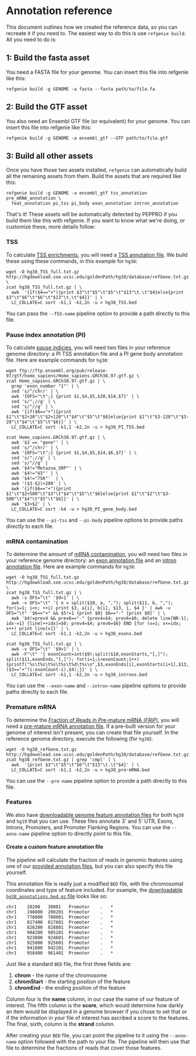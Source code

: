 # Annotation reference

This document outlines how we created the reference data, so you can recreate it if you need to. The easiest way to do this is use `refgenie build`. All you need to do is:


## 1: Build the fasta asset
You need a FASTA file for your genome. You can insert this file into refgenie like this:
```
refgenie build -g GENOME -a fasta --fasta path/to/file.fa
```

## 2: Build the GTF asset

You also need an Ensembl GTF file (or equivalent) for your genome. You can insert this file into refgenie like this:

```
refgenie build -g GENOME -a ensembl_gtf --GTF path/to/file.gtf
```

## 3: Build all other assets
Once you have those two assets installed, `refgenie` can automatically build all the remaining assets from them. Build the assets that are required like this:

```
refgenie build -g GENOME -a ensembl_gtf tss_annotation pre_mRNA_annotation \
  feat_annotation pi_tss pi_body exon_annotation intron_annotation
```

That's it! These assets will be automatically detected by PEPPRO if you build them like this with refgenie. If you want to know what we're doing, or customize these, more details follow:

### TSS

To calculate [TSS enrichments](../glossary.md), you will need a [TSS annotation file](http://big.databio.org/refgenomes/).  We build these using these commands, in this example for `hg38`:
```console
wget -O hg38_TSS_full.txt.gz http://hgdownload.soe.ucsc.edu/goldenPath/hg38/database/refGene.txt.gz \
zcat hg38_TSS_full.txt.gz | \
  awk  '{if($4=="+"){print $3"\t"$5"\t"$5"\t"$13"\t.\t"$4}else{print $3"\t"$6"\t"$6"\t"$13"\t.\t"$4}}' | \
  LC_COLLATE=C sort -k1,1 -k2,2n -u > hg38_TSS.bed
```
You can pass the `--TSS-name` pipeline option to provide a path directly to this file.

### Pause index annotation (PI)

To calculate [pause indicies](../glossary.md), you will need two files in your reference genome directory: a PI TSS annotation file and a PI gene body annotation file. Here are example commands for `hg38`:
```console
wget ftp://ftp.ensembl.org/pub/release-97/gtf/homo_sapiens/Homo_sapiens.GRCh38.97.gtf.gz \
zcat Homo_sapiens.GRCh38.97.gtf.gz | \
  grep 'exon_number "1"' | \
  sed 's/^/chr/' | \
  awk '{OFS="\t";} {print $1,$4,$5,$20,$14,$7}' | \
  sed 's/";//g' | \
  sed 's/"//g' | \
  awk '{if($6=="+"){print $1"\t"$2+20"\t"$2+120"\t"$4"\t"$5"\t"$6}else{print $1"\t"$3-120"\t"$3-20"\t"$4"\t"$5"\t"$6}}' | \
  LC_COLLATE=C sort -k1,1 -k2,2n -u > hg38_PI_TSS.bed

zcat Homo_sapiens.GRCh38.97.gtf.gz | \
  awk '$3 == "gene"' | \
  sed 's/^/chr/' | \
  awk '{OFS="\t";} {print $1,$4,$5,$14,$6,$7}' | \
  sed 's/";//g' | \
  sed 's/"//g' |
  awk '$4!="Metazoa_SRP"' | \
  awk '$4!="U3"' | \
  awk '$4!="7SK"'  | \
  awk '($3-$2)>200' | \
  awk '{if($6=="+"){print $1"\t"$2+500"\t"$3"\t"$4"\t"$5"\t"$6}else{print $1"\t"$2"\t"$3-500"\t"$4"\t"$5"\t"$6}}' | \
  awk '$3>$2' | \
  LC_COLLATE=C sort -k4 -u > hg38_PI_gene_body.bed
```
You can use the `--pi-tss` and `--pi-body` pipeline options to provide paths directly to each file.

### mRNA contamination

To determine the amount of [mRNA contamination](../glossary.md), you will need two files in your reference genome directory: an [exon annotation file](http://big.databio.org/refgenomes/) and an [intron annotation file](http://big.databio.org/refgenomes/). Here are example commands for `hg38`:

```console
wget -O hg38_TSS_full.txt.gz http://hgdownload.soe.ucsc.edu/goldenPath/hg38/database/refGene.txt.gz \
zcat hg38_TSS_full.txt.gz | \
  awk -v OFS="\t" '$9>1' | \
  awk -v OFS="\t" '{ n = split($10, a, ","); split($11, b, ","); for(i=1; i<n; ++i) print $3, a[i], b[i], $13, i, $4 }' | awk -v OFS="\t" '$6=="+" && $5!=1 {print $0} $6=="-" {print $0}' | \
  awk '$4!=prev4 && prev6=="-" {prev4=$4; prev6=$6; delete line[NR-1]; idx-=1} {line[++idx]=$0; prev4=$4; prev6=$6} END {for (x=1; x<=idx; x++) print line[x]}' | \
  LC_COLLATE=C sort -k1,1 -k2,2n -u > hg38_exons.bed

zcat hg38_TSS_full.txt.gz | \
  awk -v OFS="\t" '$9>1' | \
  awk -F"\t" '{ exonCount=int($9);split($10,exonStarts,"[,]"); split($11,exonEnds,"[,]"); for(i=1;i<exonCount;i++) {printf("%s\t%s\t%s\t%s\t%d\t%s\n",$3,exonEnds[i],exonStarts[i+1],$13,($3=="+"?i:exonCount-i),$4);}}' | \
  LC_COLLATE=C sort -k1,1 -k2,2n -u > hg38_introns.bed
```
You can use the `--exon-name` and `--intron-name` pipeline options to provide paths directly to each file.

### Premature mRNA

To determine the [*F*raction of *R*eads *i*n *P*re-mature mRNA (*FRiP*)](../glossary.md), you will need a [pre-mature mRNA annotation file](http://big.databio.org/peppro/). If a pre-built version for your genome of interest isn't present, you can create that file yourself. In the reference genome directory, execute the following (for `hg38`):
```console
wget -O hg38_refGene.txt.gz http://hgdownload.soe.ucsc.edu/goldenPath/hg38/database/refGene.txt.gz
zcat hg38_refGene.txt.gz | grep 'cmpl' | \
  awk  '{print $3"\t"$5"\t"$6"\t"$13"\t.\t"$4}' | \
  LC_COLLATE=C sort -k1,1 -k2,2n -u > hg38_pre-mRNA.bed
```
You can use the `--pre-name` pipeline option to provide a path directly to this file.

### Features

We also have [downloadable genome feature annotation files](http://big.databio.org/peppro/) for both `hg38` and `hg19` that you can use.  These files annotate 3' and 5' UTR, Exons, Introns, Promoters, and Promoter Flanking Regions.  You can use the `--anno-name` pipeline option to directly point to this file.

#### Create a custom feature annotation file

The pipeline will calculate the fraction of reads in genomic features using one of our [provided annotation files](http://big.databio.org/peppro/), but you can also specify this file yourself.

This annotation file is really just a modified `BED` file, with the chromosomal coordinates and type of feature included.  For example, the [downloadable `hg38_annotations.bed.gz` file](http://big.databio.org/peppro/hg38_annotations.bed.gz) looks like so:

```
chr1	28200	30001	Promoter	.	*
chr1	198800	200201	Promoter	.	*
chr1	778000	780001	Promoter	.	*
chr1	817400	817601	Promoter	.	*
chr1	826200	828801	Promoter	.	*
chr1	904200	905201	Promoter	.	*
chr1	923800	924601	Promoter	.	*
chr1	925000	925601	Promoter	.	*
chr1	941800	942201	Promoter	.	*
chr1	958400	961401	Promoter	.	*
```

Just like a standard `BED` file, the first three fields are:  
1. **chrom** - the name of the chromosome  
2. **chromStart** - the starting position of the feature  
3. **chromEnd** - the ending position of the feature

Column four is the **name** column, in our case the name of our feature of interest. The fifth column is the **score**, which would determine how darkly an item would be displayed in a genome browser if you chose to set that or if the information in your file of interest has ascribed a score to the features. The final, sixth, column is the **strand** column.

After creating your `BED` file, you can point the pipeline to it using the `--anno-name` option followed with the path to your file.  The pipeline will then use that file to determine the fractions of reads that cover those features.
